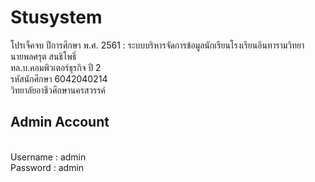 # Stusystem
โปรเจ็คจบ ปีการศึกษา พ.ศ. 2561 : ระบบบริหารจัดการข้อมูลนักเรียนโรงเรียนอินทารามวิทยา <br>
นายพลศรุต  สนธิโพธิ์ 
<br>
ทล.บ.คอมพิวเตอร์ธุรกิจ ปี 2 
<br>
รหัสนักศึกษา 6042040214 
<br>
วิทยาลัยอาชีวศึกษานครสวรรค์
<br>
<h2 font color="red"><b>Admin Account</b></h2>
<br>
Username : admin
<br>
Password : admin
